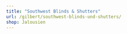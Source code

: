 ```yaml
---
title: "Southwest Blinds & Shutters"
url: /gilbert/southwest-blinds-und-shutters/
shop: Jalousien
---
```

